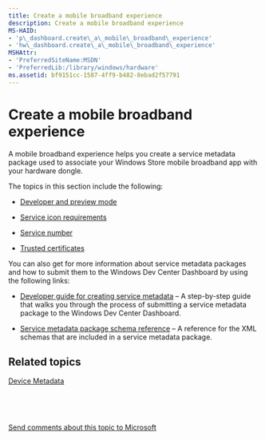 ```yaml
---
title: Create a mobile broadband experience
description: Create a mobile broadband experience
MS-HAID:
- 'p\_dashboard.create\_a\_mobile\_broadband\_experience'
- 'hw\_dashboard.create\_a\_mobile\_broadband\_experience'
MSHAttr:
- 'PreferredSiteName:MSDN'
- 'PreferredLib:/library/windows/hardware'
ms.assetid: bf9151cc-1587-4ff9-b482-8ebad2f57791
---
```


# Create a mobile broadband experience


A mobile broadband experience helps you create a service metadata package used to associate your Windows Store mobile broadband app with your hardware dongle.

The topics in this section include the following:

-   [Developer and preview mode](https://msdn.microsoft.com/library/windows/hardware/dn282082.aspx)

-   [Service icon requirements](https://msdn.microsoft.com/library/windows/hardware/dn236416.aspx)

-   [Service number](https://msdn.microsoft.com/library/windows/hardware/dn236413.aspx)

-   [Trusted certificates](https://msdn.microsoft.com/library/windows/hardware/dn486876.aspx)

You can also get for more information about service metadata packages and how to submit them to the Windows Dev Center Dashboard by using the following links:

-   [Developer guide for creating service metadata](https://msdn.microsoft.com/library/windows/hardware/dn973080) – A step-by-step guide that walks you through the process of submitting a service metadata package to the Windows Dev Center Dashboard.

-   [Service metadata package schema reference](https://msdn.microsoft.com/library/windows/hardware/dn973175) – A reference for the XML schemas that are included in a service metadata package.

## <span id="related_topics"></span>Related topics


[Device Metadata](https://msdn.microsoft.com/library/windows/hardware/br230800.aspx)

 

 

[Send comments about this topic to Microsoft](mailto:wsddocfb@microsoft.com?subject=Documentation%20feedback%20%5Bhw_dashboard\hw_dashboard%5D:%20Create%20a%20mobile%20broadband%20experience%20%20RELEASE:%20%281/3/2017%29&body=%0A%0APRIVACY%20STATEMENT%0A%0AWe%20use%20your%20feedback%20to%20improve%20the%20documentation.%20We%20don't%20use%20your%20email%20address%20for%20any%20other%20purpose,%20and%20we'll%20remove%20your%20email%20address%20from%20our%20system%20after%20the%20issue%20that%20you're%20reporting%20is%20fixed.%20While%20we're%20working%20to%20fix%20this%20issue,%20we%20might%20send%20you%20an%20email%20message%20to%20ask%20for%20more%20info.%20Later,%20we%20might%20also%20send%20you%20an%20email%20message%20to%20let%20you%20know%20that%20we've%20addressed%20your%20feedback.%0A%0AFor%20more%20info%20about%20Microsoft's%20privacy%20policy,%20see%20http://privacy.microsoft.com/default.aspx. "Send comments about this topic to Microsoft")





